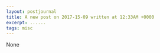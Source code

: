 ```yaml
---
layout: postjournal
title: A new post on 2017-15-09 written at 12:33AM +0000
excerpt: ......
tags: misc
---
```

None